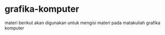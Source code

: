 # grafika-komputer
materi berikut akan digunakan untuk mengisi materi pada matakuliah grafika komputer
